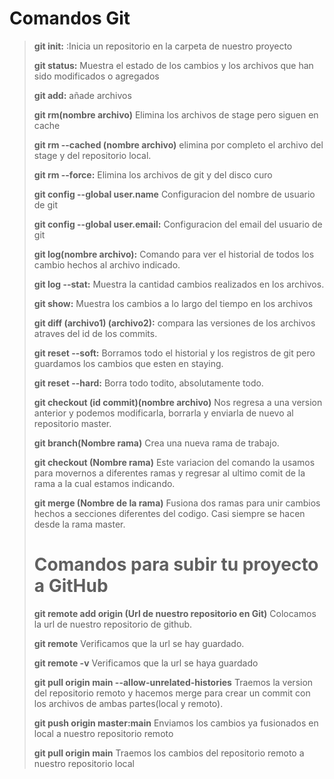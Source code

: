 # Comandos Git
>**git init:** :Inicia un repositorio en la carpeta de nuestro proyecto
>
>**git status:** Muestra el estado de los cambios y los archivos que han sido modificados o agregados 
>
>**git add:** añade archivos
>
>**git rm(nombre archivo)** Elimina los archivos de stage pero siguen en cache
>
>**git rm --cached (nombre archivo)** elimina por completo el archivo del stage y del repositorio local.
>
>**git rm --force:** Elimina los archivos de git y del disco curo
>
>**git config --global user.name**    Configuracion del nombre de usuario de git
>
>**git config --global user.email:** Configuracion del email del usuario de git
>
>**git log(nombre archivo):** Comando para ver el historial de todos los cambio hechos al archivo indicado.
>
>**git log --stat:** Muestra la cantidad cambios realizados en  los archivos.
>
>**git show:** Muestra los cambios a lo largo del tiempo en los archivos 
>
>**git diff (archivo1) (archivo2):** compara las versiones de los archivos atraves del id de los commits.
>
>**git reset --soft:** Borramos todo el historial y los registros de git pero guardamos los cambios que esten en staying.
>
>**git reset --hard:** Borra todo todito, absolutamente todo.
>
>**git checkout (id commit)(nombre archivo)** Nos regresa a una version anterior y podemos modificarla, borrarla y enviarla de nuevo al repositorio master.
>
>**git branch(Nombre rama)** Crea una nueva rama de trabajo.
>
>**git checkout (Nombre rama)** Este variacion del comando la usamos para movernos a diferentes ramas y regresar al ultimo comit de la rama a la cual estamos indicando.
> 
>**git merge (Nombre de la rama)** Fusiona dos ramas para unir cambios hechos a secciones diferentes del codigo. Casi siempre se hacen desde la rama master.
>
># Comandos para subir tu proyecto a GitHub
>
>**git remote add origin (Url de nuestro repositorio en Git)** Colocamos la url de nuestro repositorio de github.
>
>**git remote** Verificamos que la url se hay guardado.
>
>**git remote -v**  Verificamos que la url se haya guardado
>
>**git pull origin main --allow-unrelated-histories** Traemos la version del repositorio remoto y hacemos merge para crear un commit con los archivos de ambas partes(local y remoto).
>
>**git push origin master:main** Enviamos los cambios ya fusionados en local a nuestro repositorio remoto
>
>**git pull origin main** Traemos los cambios del repositorio remoto a nuestro repositorio local
